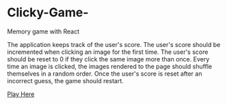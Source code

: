 # Clicky-Game-
Memory game with React

The application keeps track of the user's score. The user's score should be incremented when clicking an image for the first time. 
The user's score should be reset to 0 if they click the same image more than once.
Every time an image is clicked, the images rendered to the page should shuffle themselves in a random order.
Once the user's score is reset after an incorrect guess, the game should restart.


[Play Here](https://gladyn.github.io/Clicky-Game-/??)
